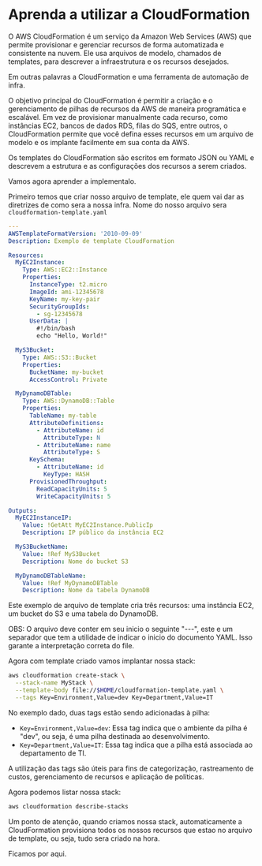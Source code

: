 # Aprenda a utilizar a CloudFormation

O AWS CloudFormation é um serviço da Amazon Web Services (AWS) que permite provisionar e 
gerenciar recursos de forma automatizada e consistente na nuvem. Ele usa arquivos de modelo, 
chamados de templates, para descrever a infraestrutura e os recursos desejados.

Em outras palavras a CloudFormation e uma ferramenta de automação de infra.

O objetivo principal do CloudFormation é permitir a criação e o gerenciamento de pilhas de 
recursos da AWS de maneira programática e escalável. Em vez de provisionar manualmente cada 
recurso, como instâncias EC2, bancos de dados RDS, filas do SQS, entre outros, o CloudFormation
permite que você defina esses recursos em um arquivo de modelo e os implante facilmente em sua
conta da AWS.

Os templates do CloudFormation são escritos em formato JSON ou YAML e descrevem a estrutura 
e as configurações dos recursos a serem criados.

Vamos agora aprender a implementalo.

Primeiro temos que criar nosso arquivo de template, ele quem vai dar as diretrizes de como sera
a nossa infra. Nome do nosso arquivo sera ``cloudformation-template.yaml``

```yaml
---
AWSTemplateFormatVersion: '2010-09-09'
Description: Exemplo de template CloudFormation

Resources:
  MyEC2Instance:
    Type: AWS::EC2::Instance
    Properties:
      InstanceType: t2.micro
      ImageId: ami-12345678
      KeyName: my-key-pair
      SecurityGroupIds:
        - sg-12345678
      UserData: |
        #!/bin/bash
        echo "Hello, World!"

  MyS3Bucket:
    Type: AWS::S3::Bucket
    Properties:
      BucketName: my-bucket
      AccessControl: Private

  MyDynamoDBTable:
    Type: AWS::DynamoDB::Table
    Properties:
      TableName: my-table
      AttributeDefinitions:
        - AttributeName: id
          AttributeType: N
        - AttributeName: name
          AttributeType: S
      KeySchema:
        - AttributeName: id
          KeyType: HASH
      ProvisionedThroughput:
        ReadCapacityUnits: 5
        WriteCapacityUnits: 5

Outputs:
  MyEC2InstanceIP:
    Value: !GetAtt MyEC2Instance.PublicIp
    Description: IP público da instância EC2

  MyS3BucketName:
    Value: !Ref MyS3Bucket
    Description: Nome do bucket S3

  MyDynamoDBTableName:
    Value: !Ref MyDynamoDBTable
    Description: Nome da tabela DynamoDB
```

Este exemplo de arquivo de template cria três recursos: uma instância EC2, um bucket do 
S3 e uma tabela do DynamoDB.

OBS: O arquivo deve conter em seu inicio o seguinte "---", este e um separador que tem a
utilidade de indicar o inicio do documento YAML. Isso garante a interpretação correta do file.

Agora com template criado vamos implantar nossa stack:

```bash
aws cloudformation create-stack \
  --stack-name MyStack \
  --template-body file://$HOME/cloudformation-template.yaml \
  --tags Key=Environment,Value=dev Key=Department,Value=IT
```
No exemplo dado, duas tags estão sendo adicionadas à pilha:
- `Key=Environment,Value=dev`: Essa tag indica que o ambiente da pilha é "dev", ou seja, é uma 
  pilha destinada ao desenvolvimento.
- ``Key=Department,Value=IT``: Essa tag indica que a pilha está associada ao departamento de TI.

A utilização das tags são úteis para fins de categorização, rastreamento de custos, 
gerenciamento de recursos e aplicação de políticas.

Agora podemos listar nossa stack: 

```bash
aws cloudformation describe-stacks
```

Um ponto de atenção, quando criamos nossa stack, automaticamente a CloudFormation provisiona
todos os nossos recursos que estao no arquivo de template, ou seja, tudo sera criado na hora.

Ficamos por aqui.